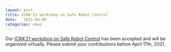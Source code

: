 ```yaml
---
layout: post
title: ICRA'21 workshop on Safe Robot Control
date:   2021-03-09
categories: news
---
```

Our [ICRA'21 workshop on Safe Robot Control](https://scl-icra2021.github.io/) has been accepted and will be organized virtually. Please submit your contributions before April 17th, 2021.
